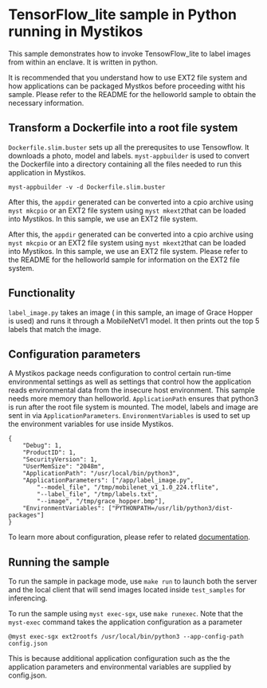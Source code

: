 # TensorFlow_lite sample in Python running in Mystikos

This sample demonstrates how to invoke TensowFlow_lite to label images from within an enclave. It is written in python.

It is recommended that you understand how to use EXT2 file system and how applications can be packaged
Mystkos before proceeding witht his sample. Please refer to the README for the helloworld sample
to obtain the necessary information.

## Transform a Dockerfile into a root file system

`Dockerfile.slim.buster` sets up all the prerequsites to use Tensowflow. It downloads a photo, model and labels.
`myst-appbuilder` is used to convert the Dockerfile into a directory containing all the files needed to run this application in Mystikos.
```
myst-appbuilder -v -d Dockerfile.slim.buster
```

After this, the `appdir` generated can be converted into a cpio archive using `myst mkcpio` or an EXT2 file system using `myst mkext2`that can be loaded into Mystikos.
In this sample, we use an EXT2 file system.

After this, the `appdir` generated can be converted into a cpio archive using `myst mkcpio` or an EXT2 file system using `myst mkext2`that can be loaded into Mystikos.
In this sample, we use an EXT2 file system. Please refer to the README for the helloworld sample for information on the EXT2 file system.

## Functionality 

`label_image.py` takes an image ( in this sample, an image of Grace Hopper is used) and runs it through a MobileNetV1 model.
It then prints out the top 5 labels that match the image.

## Configuration parameters

A Mystikos package needs configuration to control certain run-time environmental settings as well as settings that control how the application reads environmental data from the insecure host environment.
This sample needs more memory than helloworld. `ApplicationPath` ensures that python3 is run after the root file system is mounted. The model, labels and image are sent in via `ApplicationParameters`.
`EnvironmentVariables` is used to set up the environment variables for use inside Mystikos.

```
{
    "Debug": 1,
    "ProductID": 1,
    "SecurityVersion": 1,
    "UserMemSize": "2048m",
    "ApplicationPath": "/usr/local/bin/python3",
    "ApplicationParameters": ["/app/label_image.py",
        "--model_file", "/tmp/mobilenet_v1_1.0_224.tflite",
        "--label_file", "/tmp/labels.txt",
        "--image", "/tmp/grace_hopper.bmp"],
    "EnvironmentVariables": ["PYTHONPATH=/usr/lib/python3/dist-packages"]
}
```
To learn more about configuration, please refer to related [documentation](../../doc/sign-package.md).

## Running the sample

To run the sample in package mode, use `make run` to launch both the server and the local client that will
send images located inside `test_samples` for inferencing.

To run the sample using `myst exec-sgx`, use `make runexec`. Note that the `myst-exec` command takes the application configuration as a parameter
```
@myst exec-sgx ext2rootfs /usr/local/bin/python3 --app-config-path config.json
```
This is because additional application configuration such as the the application parameters and environmental variables are supplied by config.json.
